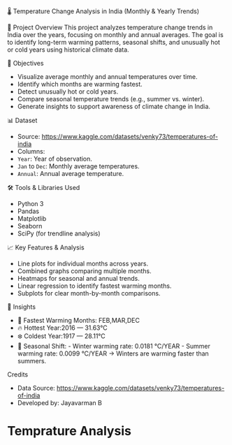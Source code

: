 🌡️ Temperature Change Analysis in India (Monthly & Yearly Trends)

📁 Project Overview
This project analyzes temperature change trends in India over the years, focusing on monthly and annual averages.
The goal is to identify long-term warming patterns, seasonal shifts, and unusually hot or cold years using historical climate data.


 🎯 Objectives
- Visualize average monthly and annual temperatures over time.
- Identify which months are warming fastest.
- Detect unusually hot or cold years.
- Compare seasonal temperature trends (e.g., summer vs. winter).
- Generate insights to support awareness of climate change in India.



 📊 Dataset
  - Source: https://www.kaggle.com/datasets/venky73/temperatures-of-india
  - Columns:
  - `Year`: Year of observation.
  - `Jan` to `Dec`: Monthly average temperatures.
  - `Annual`: Annual average temperature.



 🛠️ Tools & Libraries Used
- Python 3
- Pandas
- Matplotlib
- Seaborn
- SciPy (for trendline analysis)



 📈 Key Features & Analysis
- Line plots for individual months across years.
- Combined graphs comparing multiple months.
- Heatmaps for seasonal and annual trends.
- Linear regression to identify fastest warming months.
- Subplots for clear month-by-month comparisons.



📌 Insights
- 📅 Fastest Warming Months: FEB,MAR,DEC
- 🔥 Hottest Year:2016 — 31.63°C
- ❄️ Coldest Year:1917 — 28.11°C
- 🔁 Seasonal Shift:
        - Winter warming rate: 0.0181 °C/YEAR
        - Summer warming rate: 0.0099 °C/YEAR
        → Winters are warming faster than summers.

 Credits
- Data Source: https://www.kaggle.com/datasets/venky73/temperatures-of-india
- Developed by: Jayavarman B
# Temprature Analysis
